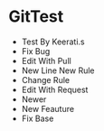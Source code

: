 # GitTest

- Test By Keerati.s
- Fix Bug
- Edit With Pull
- New Line New Rule
- Change Rule
- Edit With Request
- Newer
- New Feauture
- Fix Base
